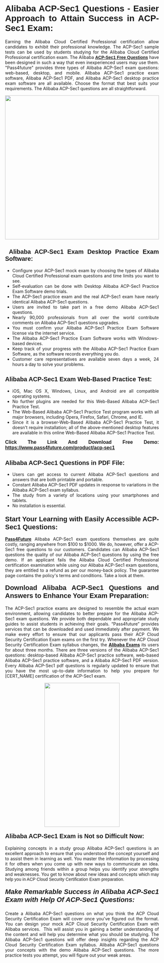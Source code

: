 <h1 style="text-align: justify;"><span style="font-family:Tahoma,Geneva,sans-serif;"><strong>Alibaba ACP-Sec1 Questions - Easier Approach to Attain Success in ACP-Sec1 Exam:</strong></span></h1>

<p style="text-align: justify;">Earning the Alibaba Cloud Certified Professional certification allow candidates to exhibit their professional knowledge. The ACP-Sec1 sample tests can be used by students studying for the Alibaba Cloud Certified Professional certification exam. The Alibaba <a href="https://www.pass4future.com/questions/alibaba/acp-sec1"><span style="font-family:Tahoma,Geneva,sans-serif;"><strong>ACP-Sec1 Free Questions</strong></span></a> have been designed in such a way that even inexperienced users may use them. "Pass4future" provides three types of Alibaba ACP-Sec1 exam questions: web-based, desktop, and mobile. Alibaba ACP-Sec1 practice exam software, Alibaba ACP-Sec1 PDF, and Alibaba ACP-Sec1 desktop practice exam software are all available. Choose the format that best suits your requirements. The Alibaba ACP-Sec1 questions are all straightforward.</p>

<p style="text-align: justify;"><a href="https://www.pass4future.com/product/acp-sec1"><img alt="" src="https://lh3.googleusercontent.com/pw/AM-JKLU5_aushiRQbaoUdVonD_1om6esFnUm_j21jdeI1V3aesz_ETcO2Y8QVj0ZamD1vJ__MzXKNoh3XzzrDTXgudBuMwEatvdphNwcixeZDIncATvFdVanIchOfqVuIJHbWkG03KYMH2pwXnb7WaAnvI3g=w1366-h490-no?authuser=0" style="width: 100%; height: 470px;" /></a></p>

<h2 style="text-align: justify;"><strong><span style="font-family:Tahoma,Geneva,sans-serif;"><span style="font-size:20px;"> Alibaba ACP-Sec1 Exam Desktop Practice Exam Software:</span></span></strong></h2>

<ul>
	<li style="text-align: justify;">Configure your ACP-Sec1 mock exam by choosing the types of Alibaba Cloud Certified Professional exam questions and time limits you want to see.</li>
	<li style="text-align: justify;">Self-evaluation can be done with Desktop Alibaba ACP-Sec1 Practice Exam Software demo trials.</li>
	<li style="text-align: justify;">The ACP-Sec1 practice exam and the real ACP-Sec1 exam have nearly identical Alibaba ACP-Sec1 questions.</li>
	<li style="text-align: justify;">Users are invited to take part in a free demo Alibaba ACP-Sec1 questions.</li>
	<li style="text-align: justify;">Nearly 90,000 professionals from all over the world contribute comments on Alibaba ACP-Sec1 questions upgrades.</li>
	<li style="text-align: justify;">You must confirm your Alibaba ACP-Sec1 Practice Exam Software license via the internet service.</li>
	<li style="text-align: justify;">The Alibaba ACP-Sec1 Practice Exam Software works with Windows-based devices.</li>
	<li style="text-align: justify;">Keep track of your progress with the Alibaba ACP-Sec1 Practice Exam Software, as the software records everything you do.</li>
	<li style="text-align: justify;">Customer care representatives are available seven days a week, 24 hours a day to solve your problems.</li>
</ul>

<h2 style="text-align: justify;"><span style="font-family:Tahoma,Geneva,sans-serif;"><strong><span style="font-size:20px;">Alibaba ACP-Sec1 Exam Web-Based Practice Test:</span></strong></span></h2>

<ul>
	<li style="text-align: justify;">iOS, Mac OS X, Windows, Linux, and Android are all compatible operating systems.</li>
	<li style="text-align: justify;">No further plugins are needed for this Web-Based Alibaba ACP-Sec1 Practice Test.</li>
	<li style="text-align: justify;">The Web-Based Alibaba ACP-Sec1 Practice Test program works with all major browsers, including Opera, Firefox, Safari, Chrome, and IE.</li>
	<li style="text-align: justify;">Since it is a browser-Web-Based Alibaba ACP-Sec1 Practice Test, it doesn't require installation; all of the above-mentioned desktop features are available in this online Web-Based Alibaba ACP-Sec1 Practice Test.</li>
</ul>

<p style="text-align: justify;"><span style="font-family:Tahoma,Geneva,sans-serif;"><span style="font-size:16px;"><strong>Click The Link And Download Free Demo:</strong></span></span> <a href="https://www.pass4future.com/product/acp-sec1"><span style="font-family:Tahoma,Geneva,sans-serif;"><span style="font-size:16px;"><strong>https://www.pass4future.com/product/acp-sec1</strong></span></span></a></p>

<h2 style="text-align: justify;"><strong><span style="font-family:Tahoma,Geneva,sans-serif;"><span style="font-size:20px;">Alibaba ACP-Sec1 Questions in PDF File:</span></span></strong></h2>

<ul>
	<li style="text-align: justify;">Users can get access to current Alibaba ACP-Sec1 questions and answers that are both printable and portable.</li>
	<li style="text-align: justify;">Constant Alibaba ACP-Sec1 PDF updates in response to variations in the Alibaba ACP-Sec1 exam syllabus.</li>
	<li style="text-align: justify;">The study from a variety of locations using your smartphones and tablets.</li>
	<li style="text-align: justify;">No installation is essential.</li>
</ul>

<h3 style="text-align: justify;"><span style="font-family:Tahoma,Geneva,sans-serif;"><strong><span style="font-size:22px;">Start Your Learning with Easily Accessible ACP-Sec1 Questions:</span></strong></span></h3>

<p style="text-align: justify;"><strong><a href="https://www.pass4future.com/">Pass4Future</a></strong> Alibaba ACP-Sec1 exam questions themselves are quite costly, ranging anywhere from $100 to $1000. We do, however, offer a ACP-Sec1 free questions to our customers. Candidates can Alibaba ACP-Sec1 questions the quality of our Alibaba ACP-Sec1 questions by using the free demo. If an applicant fails the Alibaba Cloud Certified Professional certification examination while using our Alibaba ACP-Sec1 exam questions, they are entitled to a refund as per our money-back policy. The guarantee page contains the policy's terms and conditions. Take a look at them.</p>

<h4 style="text-align: justify;"><strong><span style="font-family:Tahoma,Geneva,sans-serif;"><span style="font-size:22px;">Download Alibaba ACP-Sec1 Questions and Answers to Enhance Your Exam Preparation:</span></span></strong></h4>

<p style="text-align: justify;">The ACP-Sec1 practice exams are designed to resemble the actual exam environment, allowing candidates to better prepare for the Alibaba ACP-Sec1 exam questions. We provide both dependable and appropriate study guides to assist students in achieving their goals. “Pass4future” provides services that can be downloaded and used immediately after payment. We make every effort to ensure that our applicants pass their ACP Cloud Security Certification Exam exams on the first try. Whenever the ACP Cloud Security Certification Exam syllabus changes, the <strong><a href="https://www.pass4future.com/alibaba">Alibaba Exams</a></strong> its users for about three months. There are three versions of the Alibaba ACP-Sec1 questions: desktop-based Alibaba ACP-Sec1 practice software, web-based Alibaba ACP-Sec1 practice software, and a Alibaba ACP-Sec1 PDF version. Every Alibaba ACP-Sec1 pdf questions is regularly updated to ensure that you have the most up-to-date information to help you prepare for [CERT_NAME] certification of the ACP-Sec1 exam.</p>

<p style="text-align: center;"><a href="https://www.pass4future.com/product/acp-sec1"><img alt="" src="https://lh3.googleusercontent.com/pw/AM-JKLV3yUm3jiqqIo1xIsj1VJ_UeysYexQY-pRYO0rIFl3vg11QZioN-gzffpw2AfKqFynWuvoXOreWrWS0swpr4xmOSWfwII2jvatteuqrfxiWGFBSHPiZUCoi33jqeymK5dmu-0enyX6tayRCAMHw05jv=s617-no?authuser=0" style="width: 70%; height: 470px;" /></a></p>

<h4 style="text-align: justify;"><strong><span style="font-family:Tahoma,Geneva,sans-serif;"><span style="font-size:20px;">Alibaba ACP-Sec1 Exam is Not so Difficult Now:</span></span></strong></h4>

<p style="text-align: justify;">Explaining concepts in a study group Alibaba ACP-Sec1 questions is an excellent approach to ensure that you understood the concept yourself and to assist them in learning as well. You master the information by processing it for others when you come up with new ways to communicate an idea. Studying among friends within a group helps you identify your strengths and weaknesses. You get to know about new ideas and concepts <span style="font-family:Tahoma,Geneva,sans-serif;">which may help you in ACP Cloud Security Certification Exam preparation.</span></p>

<h5 style="text-align: justify;"><span style="font-family:Tahoma,Geneva,sans-serif;"><span style="font-size:22px;"><strong>Make Remarkable Success in Alibaba ACP-Sec1 Exam with Help Of ACP-Sec1 Questions:</strong></span></span></h5>

<p style="text-align: justify;">Create a Alibaba ACP-Sec1 questions on what you think the ACP Cloud Security Certification Exam will cover once you've figured out the format. You can design your mock ACP Cloud Security Certification Exam with Alibaba services.  This will assist you in gaining a better understanding of the content and will help you determine what you should be studying. The Alibaba ACP-Sec1 questions will offer deep insights regarding the ACP Cloud Security Certification Exam syllabus. Alibaba ACP-Sec1 questions your concepts with the demo Alibaba ACP-Sec1 questions. The more practice tests you attempt, you will figure out your weak areas.</p>
